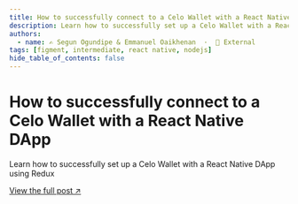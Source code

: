 ```yaml
---
title: How to successfully connect to a Celo Wallet with a React Native DApp
description: Learn how to successfully set up a Celo Wallet with a React Native DApp using Redux
authors:
  - name: ✍️ Segun Ogundipe & Emmanuel Oaikhenan  ·  🔗 External
tags: [figment, intermediate, react native, nodejs]
hide_table_of_contents: false
---
```


# How to successfully connect to a Celo Wallet with a React Native DApp

Learn how to successfully set up a Celo Wallet with a React Native DApp using Redux

[View the full post ↗️](https://learn.figment.io/tutorials/how-to-successfully-connect-to-a-celo-wallet-with-a-react-native-dapp)

<!--truncate-->
